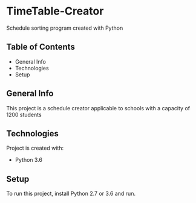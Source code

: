 # TimeTable-Creator
Schedule sorting program created with Python

## Table of Contents
* General Info
* Technologies
* Setup 

## General Info
This project is a schedule creator applicable to schools with a capacity of 1200 students

## Technologies
Project is created with:
* Python 3.6

## Setup
To run this project, install Python 2.7 or 3.6 and run.
